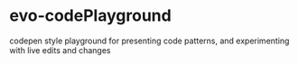 # evo-codePlayground
codepen style playground for presenting code patterns, and experimenting with live edits and changes
